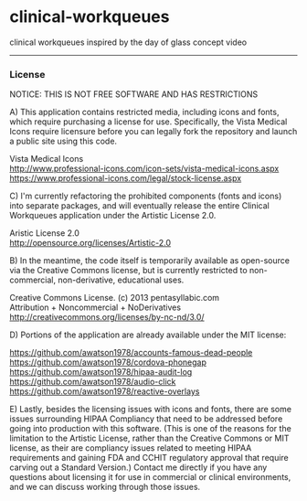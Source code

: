 clinical-workqueues
===================

clinical workqueues inspired by the day of glass concept video

------------------------
### License

NOTICE:  THIS IS NOT FREE SOFTWARE AND HAS RESTRICTIONS

A)  This application contains restricted media, including icons and fonts, which require purchasing a license for use.  Specifically, the Vista Medical Icons require licensure before you can legally fork the repository and launch a public site using this code.
 
  Vista Medical Icons  
  http://www.professional-icons.com/icon-sets/vista-medical-icons.aspx  
  https://www.professional-icons.com/legal/stock-license.aspx

C)  I'm currently refactoring the prohibited components (fonts and icons) into separate packages, and will eventually release the entire Clinical Workqueues application under the Artistic License 2.0.   

  Aristic License 2.0  
  http://opensource.org/licenses/Artistic-2.0


B)  In the meantime, the code itself is temporarily available as open-source via the Creative Commons license, but is currently restricted to non-commercial, non-derivative, educational uses.  

  Creative Commons License. (c) 2013 pentasyllabic.com  
  Attribution + Noncommercial + NoDerivatives  
  http://creativecommons.org/licenses/by-nc-nd/3.0/  
  

D)  Portions of the application are already available under the MIT license:

  https://github.com/awatson1978/accounts-famous-dead-people  
  https://github.com/awatson1978/cordova-phonegap  
  https://github.com/awatson1978/hipaa-audit-log  
  https://github.com/awatson1978/audio-click  
  https://github.com/awatson1978/reactive-overlays  


E)  Lastly, besides the licensing issues with icons and fonts, there are some issues surrounding HIPAA Compliancy that need to be addressed before going into production with this software.  (This is one of the reasons for the limitation to the Artistic License, rather than the Creative Commons or MIT license, as their are compliancy issues related to meeting HIPAA requirements and gaining FDA and CCHIT regulatory approval that require carving out a Standard Version.)  Contact me directly if you have any questions about licensing it for use in commercial or clinical environments, and we can discuss working through those issues.  





